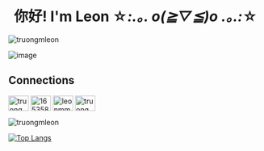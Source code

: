 # <div align="center">你好! I'm Leon ☆*:.｡. o(≧▽≦)o .｡.:*☆</div>

<img src="https://komarev.com/ghpvc/?username=truongmleon&label=Views&color=0e75b6&style=for-the-badge" alt="truongmleon" />

![image](https://user-images.githubusercontent.com/73002754/188299555-5a0943b6-3757-4f6f-b5fc-7776afaba8cb.png)

## Connections

<p align="left">
<a href="https://linkedin.com/in/truongmleon" target="blank"><img align="center" src="https://raw.githubusercontent.com/rahuldkjain/github-profile-readme-generator/master/src/images/icons/Social/linked-in-alt.svg" alt="truongmleon" height="30" width="40" /></a>
<a href="https://stackoverflow.com/users/16535849" target="blank"><img align="center" src="https://raw.githubusercontent.com/rahuldkjain/github-profile-readme-generator/master/src/images/icons/Social/stack-overflow.svg" alt="16535849" height="30" width="40" /></a>
<a href="https://instagram.com/leonmmtt" target="blank"><img align="center" src="https://raw.githubusercontent.com/rahuldkjain/github-profile-readme-generator/master/src/images/icons/Social/instagram.svg" alt="leonmmtt" height="30" width="40" /></a>
<a href="https://www.leetcode.com/truongmleon" target="blank"><img align="center" src="https://raw.githubusercontent.com/rahuldkjain/github-profile-readme-generator/master/src/images/icons/Social/leet-code.svg" alt="truongmleon" height="30" width="40" /></a>
</p>

<p><img align="center" src="https://github-readme-streak-stats.herokuapp.com/?user=truongmleon&" alt="truongmleon" /></p>

[![Top Langs](https://github-readme-stats.vercel.app/api/top-langs/?username=truongmleon&layout=compact&theme=buefy)](https://github.com/truongmleon)

